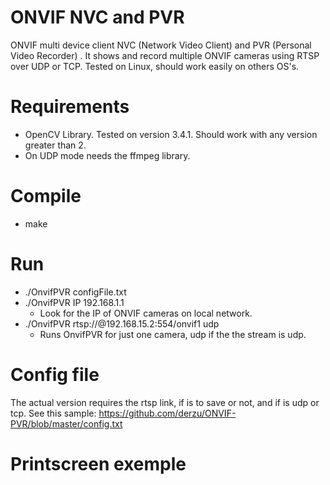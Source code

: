 # ONVIF NVC and PVR
ONVIF multi device client NVC (Network Video Client) and PVR (Personal Video Recorder) . It shows and record multiple ONVIF cameras using RTSP over UDP or TCP.
Tested on Linux, should work easily on others OS's.

# Requirements
* OpenCV Library. Tested on version 3.4.1. Should work with any version greater than 2.
* On UDP mode needs the ffmpeg library.

# Compile
- make

# Run
- ./OnvifPVR configFile.txt
- ./OnvifPVR IP 192.168.1.1
  - Look for the IP of ONVIF cameras on local network.
- ./OnvifPVR rtsp://@192.168.15.2:554/onvif1 udp
  - Runs OnvifPVR for just one camera, udp if the the stream is udp.

# Config file
The actual version requires the rtsp link, if is to save or not, and if is udp or tcp. See this sample:
https://github.com/derzu/ONVIF-PVR/blob/master/config.txt

# Printscreen exemple

